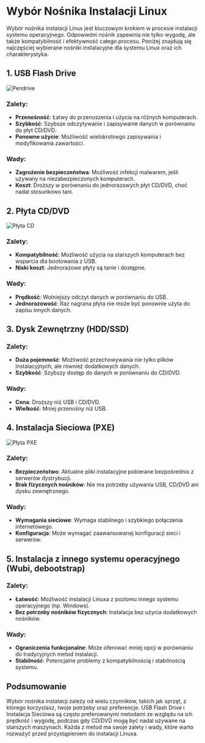 # Wybór Nośnika Instalacji Linux

Wybór nośnika instalacji Linux jest kluczowym krokiem w procesie instalacji systemu operacyjnego. Odpowiedni nośnik zapewnia nie tylko wygodę, ale także kompatybilność i efektywność całego procesu. Poniżej znajdują się najczęściej wybierane nośniki instalacyjne dla systemu Linux oraz ich charakterystyka.

## 1. USB Flash Drive
![Pendrive](1_02_1_pendrive.png)
### Zalety:
- **Przenośność**: Łatwy do przenoszenia i użycia na różnych komputerach.
- **Szybkość**: Szybsze odczytywanie i zapisywanie danych w porównaniu do płyt CD/DVD.
- **Ponowne użycie**: Możliwość wielokrotnego zapisywania i modyfikowania zawartości.

### Wady:
- **Zagrożenie bezpieczeństwa**: Możliwość infekcji malwarem, jeśli używany na niezabezpieczonych komputerach.
- **Koszt**: Droższy w porównaniu do jednorazowych płyt CD/DVD, choć nadal stosunkowo tani.

## 2. Płyta CD/DVD
![Płyta CD](1_02_2_CD.png)
### Zalety:
- **Kompatybilność**: Możliwość użycia na starszych komputerach bez wsparcia dla bootowania z USB.
- **Niski koszt**: Jednorazowe płyty są tanie i dostępne.

### Wady:
- **Prędkość**: Wolniejszy odczyt danych w porównaniu do USB.
- **Jednorazowość**: Raz nagrana płyta nie może być ponownie użyta do zapisu innych danych.

## 3. Dysk Zewnętrzny (HDD/SSD)

### Zalety:
- **Duża pojemność**: Możliwość przechowywania nie tylko plików instalacyjnych, ale również dodatkowych danych.
- **Szybkość**: Szybszy dostęp do danych w porównaniu do CD/DVD.

### Wady:
- **Cena**: Droższy niż USB i CD/DVD.
- **Wielkość**: Mniej przenośny niż USB.

## 4. Instalacja Sieciowa (PXE)
![Płyta PXE](1_02_3_pxe.png)
### Zalety:
- **Bezpieczeństwo**: Aktualne pliki instalacyjne pobierane bezpośrednio z serwerów dystrybucji.
- **Brak fizycznych nośników**: Nie ma potrzeby używania USB, CD/DVD ani dysku zewnętrznego.

### Wady:
- **Wymagania sieciowe**: Wymaga stabilnego i szybkiego połączenia internetowego.
- **Konfiguracja**: Może wymagać zaawansowanej konfiguracji sieci i serwerów.

## 5. Instalacja z innego systemu operacyjnego (Wubi, debootstrap)

### Zalety:
- **Łatwość**: Możliwość instalacji Linuxa z poziomu innego systemu operacyjnego (np. Windows).
- **Bez potrzeby nośników fizycznych**: Instalacja bez użycia dodatkowych nośników.

### Wady:
- **Ograniczenia funkcjonalne**: Może oferować mniej opcji w porównaniu do tradycyjnych metod instalacji.
- **Stabilność**: Potencjalne problemy z kompatybilnością i stabilnością systemu.

## Podsumowanie

Wybór nośnika instalacji zależy od wielu czynników, takich jak sprzęt, z którego korzystasz, twoje potrzeby oraz preferencje. USB Flash Drive i Instalacja Sieciowa są często preferowanymi metodami ze względu na ich prędkość i wygodę, podczas gdy CD/DVD mogą być nadal używane na starszych maszynach. Każda z metod ma swoje zalety i wady, które warto rozważyć przed przystąpieniem do instalacji Linuxa.

